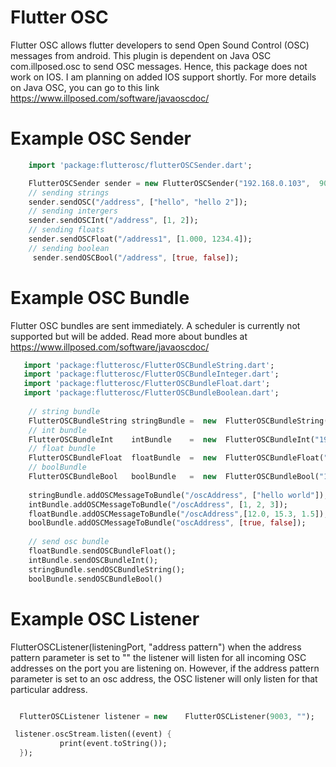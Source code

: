
# Flutter OSC
Flutter OSC allows flutter developers to send Open Sound Control (OSC) messages from android.
This plugin is dependent on Java OSC com.illposed.osc to send OSC messages. Hence, this package does not work on IOS. I am planning on added IOS support shortly.
For more details on Java OSC, you can go to this link https://www.illposed.com/software/javaoscdoc/ 

# Example OSC Sender 

 ```dart 
     import 'package:flutterosc/flutterOSCSender.dart';

     FlutterOSCSender sender = new FlutterOSCSender("192.168.0.103",  9076); 
     // sending strings 
     sender.sendOSC("/address", ["hello", "hello 2"]); 
     // sending intergers 
     sender.sendOSCInt("/address", [1, 2]);
     // sending floats 
     sender.sendOSCFloat("/address1", [1.000, 1234.4]);
     // sending boolean
      sender.sendOSCBool("/address", [true, false]);
```

# Example OSC Bundle 


Flutter OSC bundles are sent immediately. A scheduler is currently not supported but will be added. Read more about bundles at 
https://www.illposed.com/software/javaoscdoc/ 

 ```dart 
    import 'package:flutterosc/FlutterOSCBundleString.dart';
    import 'package:flutterosc/FlutterOSCBundleInteger.dart';
    import 'package:flutterosc/FlutterOSCBundleFloat.dart';
    import 'package:flutterosc/FlutterOSCBundleBoolean.dart';
     
     // string bundle 
     FlutterOSCBundleString stringBundle =  new  FlutterOSCBundleString("192.168.0.103", 9076, false);
     // int bundle 
     FlutterOSCBundleInt    intBundle    =  new  FlutterOSCBundleInt("192.168.0.103", 9076, false);
     // float bundle 
     FlutterOSCBundleFloat  floatBundle  =  new  FlutterOSCBundleFloat("192.168.0.103", 9076, false);
     // boolBundle 
     FlutterOSCBundleBool   boolBundle   =  new  FlutterOSCBundleBool("192.168.0.103", 9076, false);
        
     stringBundle.addOSCMessageToBundle("/oscAddress", ["hello world"]);
     intBundle.addOSCMessageToBundle("/oscAddress", [1, 2, 3]);
     floatBundle.addOSCMessageToBundle("/oscAddress",[12.0, 15.3, 1.5]); 
     boolBundle.addOSCMessageToBundle("oscAddress", [true, false]); 
       
     // send osc bundle  
     floatBundle.sendOSCBundleFloat();
     intBundle.sendOSCBundleInt();
     stringBundle.sendOSCBundleString();
     boolBundle.sendOSCBundleBool()


```

# Example OSC Listener 
 
 FlutterOSCListener(listeningPort, "address pattern")
  when the address pattern parameter is set to "" the listener will listen for all incoming OSC addresses on the port you are listening on. However, if the address pattern parameter is set to an osc address, the  OSC listener will only listen for that particular address. 

  ```dart 

    FlutterOSCListener listener = new    FlutterOSCListener(9003, "");  

   listener.oscStream.listen((event) {
             print(event.toString());
    });
  
  

```
